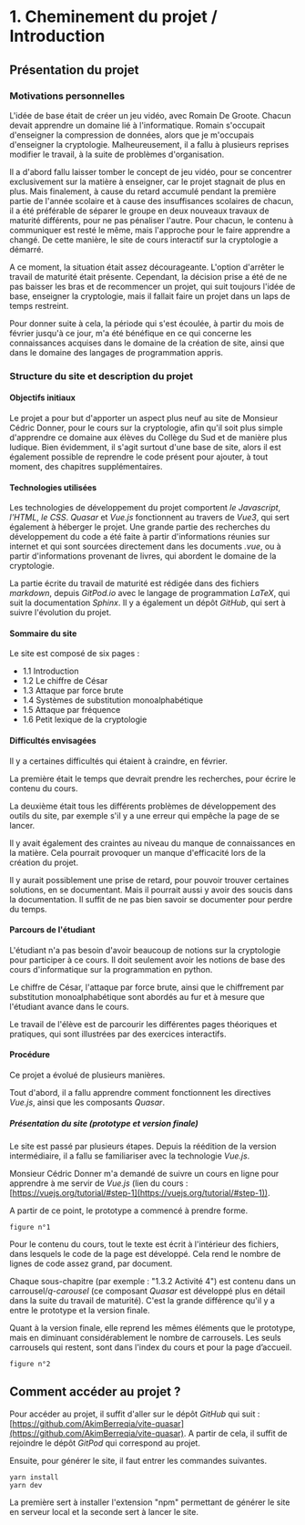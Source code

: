 # 1. Cheminement du projet / Introduction

## Présentation du projet

### Motivations personnelles

L'idée de base était de créer un jeu vidéo, avec Romain De Groote. Chacun devait apprendre un domaine lié à l'informatique. Romain s'occupait d'enseigner la compression de données, alors que je m'occupais d'enseigner la cryptologie. Malheureusement, il a fallu à plusieurs reprises modifier le travail, à la suite de problèmes d'organisation.

Il a d'abord fallu laisser tomber le concept de jeu vidéo, pour se concentrer exclusivement sur la matière à enseigner, car le projet stagnait de plus en plus. Mais finalement, à cause du retard accumulé pendant la première partie de l'année scolaire et à cause des insuffisances scolaires de chacun, il a été préférable de séparer le groupe en deux nouveaux travaux de maturité différents, pour ne pas pénaliser l'autre. Pour chacun, le contenu à communiquer est resté le même, mais l'approche pour le faire apprendre a changé. De cette manière, le site de cours interactif sur la cryptologie a démarré.

A ce moment, la situation était assez décourageante. L'option d'arrêter le travail de maturité était présente. Cependant, la décision prise a été de ne pas baisser les bras et de recommencer un projet, qui suit toujours l'idée de base, enseigner la cryptologie, mais il fallait faire un projet dans un laps de temps restreint.

Pour donner suite à cela, la période qui s'est écoulée, à partir du mois de février jusqu'à ce jour, m'a été bénéfique en ce qui concerne les connaissances acquises dans le domaine de la création de site, ainsi que dans le domaine des langages de programmation appris.

### Structure du site et description du projet

#### Objectifs initiaux

Le projet a pour but d'apporter un aspect plus neuf au site de Monsieur Cédric Donner, pour le cours sur la cryptologie, afin qu'il soit plus simple d'apprendre ce domaine aux élèves du Collège du Sud et de manière plus ludique. Bien évidemment, il s'agit surtout d'une base de site, alors il est également possible de reprendre le code présent pour ajouter, à tout moment, des chapitres supplémentaires.

#### Technologies utilisées

Les technologies de développement du projet comportent *le Javascript*, *l'HTML*, *le CSS*. *Quasar* et *Vue.js* fonctionnent au travers de *Vue3*, qui sert également à héberger le projet. Une grande partie des recherches du développement du code a été faite à partir d'informations réunies sur internet et qui sont sourcées directement dans les documents *.vue*, ou à partir d'informations provenant de livres, qui abordent le domaine de la cryptologie.

La partie écrite du travail de maturité est rédigée dans des fichiers *markdown*, depuis *GitPod.io* avec le langage de programmation *LaTeX*, qui suit la documentation *Sphinx*. Il y a également un dépôt *GitHub*, qui sert à suivre l'évolution du projet.

#### Sommaire du site

Le site est composé de six pages :
- 1.1 Introduction
- 1.2 Le chiffre de César
- 1.3 Attaque par force brute
- 1.4 Systèmes de substitution monoalphabétique
- 1.5 Attaque par fréquence
- 1.6 Petit lexique de la cryptologie

#### Difficultés envisagées

Il y a certaines difficultés qui étaient à craindre, en février.

La première était le temps que devrait prendre les recherches, pour écrire le contenu du cours.

La deuxième était tous les différents problèmes de développement des outils du site, par exemple s'il y a une erreur qui empêche la page de se lancer.

Il y avait également des craintes au niveau du manque de connaissances en la matière. Cela pourrait provoquer un manque d'efficacité lors de la création du projet.

Il y aurait possiblement une prise de retard, pour pouvoir trouver certaines solutions, en se documentant. Mais il pourrait aussi y avoir des soucis dans la documentation. Il suffit de ne pas bien savoir se documenter pour perdre du temps.

#### Parcours de l'étudiant

L'étudiant n'a pas besoin d'avoir beaucoup de notions sur la cryptologie pour participer à ce cours. Il doit seulement avoir les notions de base des cours d'informatique sur la programmation en python.

Le chiffre de César, l'attaque par force brute, ainsi que le chiffrement par substitution monoalphabétique sont abordés au fur et à mesure que l'étudiant avance dans le cours.

Le travail de l'élève est de parcourir les différentes pages théoriques et pratiques, qui sont illustrées par des exercices interactifs.

#### Procédure

Ce projet a évolué de plusieurs manières.

Tout d'abord, il a fallu apprendre comment fonctionnent les directives *Vue.js*, ainsi que les composants *Quasar*.

##### Présentation du site (prototype et version finale)

Le site est passé par plusieurs étapes. Depuis la réédition de la version intermédiaire, il a fallu se familiariser avec la technologie *Vue.js*.

Monsieur Cédric Donner m'a demandé de suivre un cours en ligne pour apprendre à me servir de *Vue.js* (lien du cours : [https://vuejs.org/tutorial/#step-1](https://vuejs.org/tutorial/#step-1)).

A partir de ce point, le prototype a commencé à prendre forme.

```{figure} ../source/figures/introProto.png
figure n°1
```

Pour le contenu du cours, tout le texte est écrit à l'intérieur des fichiers, dans lesquels le code de la page est développé. Cela rend le nombre de lignes de code assez grand, par document.

Chaque sous-chapitre (par exemple : "1.3.2 Activité 4") est contenu dans un carrousel/*q-carousel* (ce composant *Quasar* est développé plus en détail dans la suite du travail de maturité). C'est la grande différence qu'il y a entre le prototype et la version finale.

Quant à la version finale, elle reprend les mêmes éléments que le prototype, mais en diminuant considérablement le nombre de carrousels. Les seuls carrousels qui restent, sont dans l'index du cours et pour la page d’accueil.

```{figure} ../source/figures/introVF.png
figure n°2
```

## Comment accéder au projet ?

Pour accéder au projet, il suffit d'aller sur le dépôt *GitHub* qui suit : [https://github.com/AkimBerreqia/vite-quasar](https://github.com/AkimBerreqia/vite-quasar). A partir de cela, il suffit de rejoindre le dépôt *GitPod* qui correspond au projet.

Ensuite, pour générer le site, il faut entrer les commandes suivantes.

```
yarn install
yarn dev
```

La première sert à installer l'extension "npm" permettant de générer le site en serveur local et la seconde sert à lancer le site.